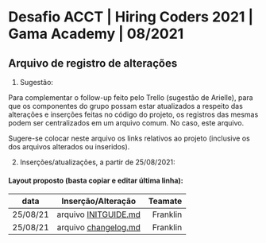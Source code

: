 <!--
 Copyright 2021 Franklin Siqueira.
 SPDX-License-Identifier: Apache-2.0
-->
# Desafio ACCT | Hiring Coders 2021 | Gama Academy | 08/2021
## Arquivo de registro de alterações

1. Sugestão:

Para complementar o follow-up feito pelo Trello (sugestão de Arielle), para que os componentes do grupo possam estar atualizados a respeito das alterações e inserções feitas no código do projeto, os registros das mesmas podem ser centralizados em um arquivo comum. No caso, este arquivo.

Sugere-se colocar neste arquivo os links relativos ao projeto (inclusive os dos arquivos alterados ou inseridos).

2. Inserções/atualizações, a partir de 25/08/2021:


#### Layout proposto (basta copiar e editar última linha):
| data   |      Inserção/Alteração      |  Teamate |
|----------|:-------------:|------:|
| 25/08/21 |  arquivo [INITGUIDE.md](/docs/INITGUIDE.md) | Franklin |
| 25/08/21 |  arquivo [changelog.md](/docs/changelog.md) | Franklin |
